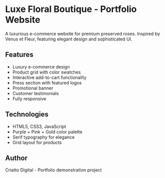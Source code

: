 # Luxe Floral Boutique - Portfolio Website

A luxurious e-commerce website for premium preserved roses. Inspired by Venus et Fleur, featuring elegant design and sophisticated UI.

## Features
- Luxury e-commerce design
- Product grid with color swatches
- Interactive add-to-cart functionality
- Press section with featured logos
- Promotional banner
- Customer testimonials
- Fully responsive

## Technologies
- HTML5, CSS3, JavaScript
- Purple + Pink + Gold color palette
- Serif typography for elegance
- Grid layout for products

## Author
Criatto Digital - Portfolio demonstration project
